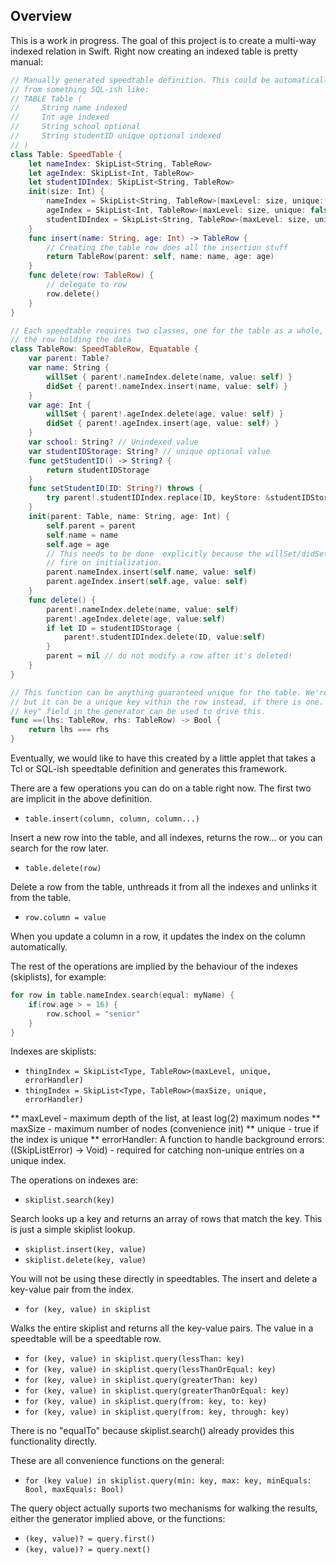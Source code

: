 ## Overview

This is a work in progress. The goal of this project is to create a multi-way indexed relation in Swift. Right now creating an indexed table is pretty manual:

```swift
// Manually generated speedtable definition. This could be automatically generated
// from something SQL-ish like:
// TABLE Table (
//     String name indexed
//     Int age indexed
//     String school optional
//     String studentID unique optional indexed
// )
class Table: SpeedTable {
    let nameIndex: SkipList<String, TableRow>
    let ageIndex: SkipList<Int, TableRow>
    let studentIDIndex: SkipList<String, TableRow>
    init(size: Int) {
        nameIndex = SkipList<String, TableRow>(maxLevel: size, unique: false)
        ageIndex = SkipList<Int, TableRow>(maxLevel: size, unique: false)
        studentIDIndex = SkipList<String, TableRow>(maxLevel: size, unique: true)
    }
    func insert(name: String, age: Int) -> TableRow {
        // Creating the table row does all the insertion stuff
        return TableRow(parent: self, name: name, age: age)
    }
    func delete(row: TableRow) {
        // delegate to row
        row.delete()
    }
}

// Each speedtable requires two classes, one for the table as a whole, one for
// the row holding the data
class TableRow: SpeedTableRow, Equatable {
    var parent: Table?
    var name: String {
        willSet { parent!.nameIndex.delete(name, value: self) }
        didSet { parent!.nameIndex.insert(name, value: self) }
    }
    var age: Int {
        willSet { parent!.ageIndex.delete(age, value: self) }
        didSet { parent!.ageIndex.insert(age, value: self) }
    }
    var school: String? // Unindexed value
    var studentIDStorage: String? // unique optional value
    func getStudentID() -> String? {
        return studentIDStorage
    }
    func setStudentID(ID: String?) throws {
        try parent!.studentIDIndex.replace(ID, keyStore: &studentIDStorage, value: self)
    }
    init(parent: Table, name: String, age: Int) {
        self.parent = parent
        self.name = name
        self.age = age
        // This needs to be done  explicitly because the willSet/didSet doesn't
        // fire on initialization.
        parent.nameIndex.insert(self.name, value: self)
        parent.ageIndex.insert(self.age, value: self)
    }
    func delete() {
        parent!.nameIndex.delete(name, value: self)
        parent!.ageIndex.delete(age, value:self)
        if let ID = studentIDStorage {
            parent!.studentIDIndex.delete(ID, value:self)
        }
        parent = nil // do not modify a row after it's deleted!
    }
}

// This function can be anything guaranteed unique for the table. We're using === here
// but it can be a unique key within the row instead, if there is one. Possibly a "primary
// key" field in the generator can be used to drive this.
func ==(lhs: TableRow, rhs: TableRow) -> Bool {
    return lhs === rhs
}
```

Eventually, we would like to have this created by a little applet that takes a Tcl
or SQL-ish speedtable definition and generates this framework.

There are a few operations you can do on a table right now. The first two are implicit
in the above definition.

* ```table.insert(column, column, column...)```

Insert a new row into the table, and all indexes, returns the row... or you can search for the row later.

* ```table.delete(row)```

Delete a row from the table, unthreads it from all the indexes and unlinks it from the table.

* ```row.column = value```

When you update a column in a row, it updates the index on the column automatically.

The rest of the operations are implied by the behaviour of the indexes (skiplists), for
example:

```swift
for row in table.nameIndex.search(equal: myName) {
	if(row.age > = 16) {
		row.school = "senior"
	}
}
```

Indexes are skiplists:
 
* ```thingIndex = SkipList<Type, TableRow>(maxLevel, unique, errorHandler)```
* ```thingIndex = SkipList<Type, TableRow>(maxSize, unique, errorHandler)```

** maxLevel - maximum depth of the list, at least log(2) maximum nodes
** maxSize - maximum number of nodes (convenience init)
** unique - true if the index is unique
** errorHandler: A function to handle background errors: ((SkipListError<Key>) -> Void) - required for catching non-unique entries on a unique index.

The operations on indexes are:

* ```skiplist.search(key)```

Search looks up a key and returns an array of rows that match the key. This is just a simple skiplist lookup.

* ```skiplist.insert(key, value)```
* ```skiplist.delete(key, value)```

You will not be using these directly in speedtables. The insert and delete a key-value pair from the index.

* ```for (key, value) in skiplist```

Walks the entire skiplist and returns all the key-value pairs. The value in a speedtable will be a speedtable row.

* ```for (key, value) in skiplist.query(lessThan: key)```
* ```for (key, value) in skiplist.query(lessThanOrEqual: key)```
* ```for (key, value) in skiplist.query(greaterThan: key)```
* ```for (key, value) in skiplist.query(greaterThanOrEqual: key)```
* ```for (key, value) in skiplist.query(from: key, to: key)```
* ```for (key, value) in skiplist.query(from: key, through: key)```

There is no "equalTo" because skiplist.search() already provides this functionality
directly.

These are all convenience functions on the general:

* ```for (key value) in skiplist.query(min: key, max: key, minEquals: Bool, maxEquals: Bool)```

The query object actually suports two mechanisms for walking the results, either the
generator implied above, or the functions:

* ```(key, value)? = query.first()```
* ```(key, value)? = query.next()```

